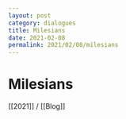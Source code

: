 ```yaml
---
layout: post
category: dialogues
title: Milesians
date: 2021-02-08
permalink: 2021/02/08/milesians
---
```


# Milesians

[[2021]] / [[Blog]]